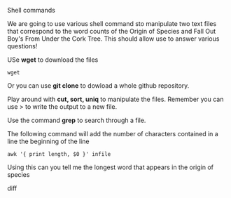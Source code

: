 Shell commands

We are going to use various shell command sto manipulate two text files that correspond to the word counts of the Origin of Species and Fall Out Boy's From Under the Cork Tree. This should allow use to answer various questions!  

USe **wget** to download the files

``` 
wget 
```
Or you can use **git clone** to dowload a whole github repository.

Play around with **cut, sort, uniq** to manipulate the files. Remember you can use \> to write the output to a new file.


Use the command **grep** to search through a file.


The following command will add the number of characters contained in a line the beginning of the line
``` 
awk '{ print length, $0 }' infile 
``` 

Using this can you tell me the longest word that appears in the origin of species



diff
